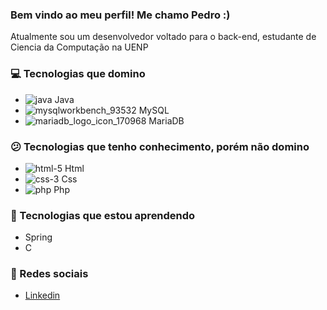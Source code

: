### Bem vindo ao meu perfil! Me chamo Pedro :)

Atualmente sou um desenvolvedor voltado para o back-end, estudante de Ciencia da Computação na UENP

### 💻 Tecnologias que domino
- ![java](https://user-images.githubusercontent.com/99879426/231283185-6f7b6606-a64c-4625-8080-769dc0e4a09e.png) Java
- ![mysqlworkbench_93532](https://user-images.githubusercontent.com/99879426/231283623-a94c80a0-48ca-4dcc-8b89-20c78ee20b16.png) MySQL
- ![mariadb_logo_icon_170968](https://user-images.githubusercontent.com/99879426/231284061-c77d3bf0-160f-46e6-b4ae-65928d9ab425.png) MariaDB

### 😕 Tecnologias que tenho conhecimento, porém não domino
- ![html-5](https://user-images.githubusercontent.com/99879426/231285233-126aca07-8b77-4b9b-85e1-85f1cf785d97.png) Html
- ![css-3](https://user-images.githubusercontent.com/99879426/231285264-95ef0cd3-6e71-4c32-aa54-bb8a37cefd9c.png) Css
- ![php](https://user-images.githubusercontent.com/99879426/231285283-c2d19dd1-d1a3-429a-b9f7-1f6bb0ba4fb4.png) Php

### 📖 Tecnologias que estou aprendendo
- Spring
- C

### 🔗 Redes sociais
- [Linkedin](https://www.linkedin.com/in/pedro-henrique-de-oliveira-a76081242/)
